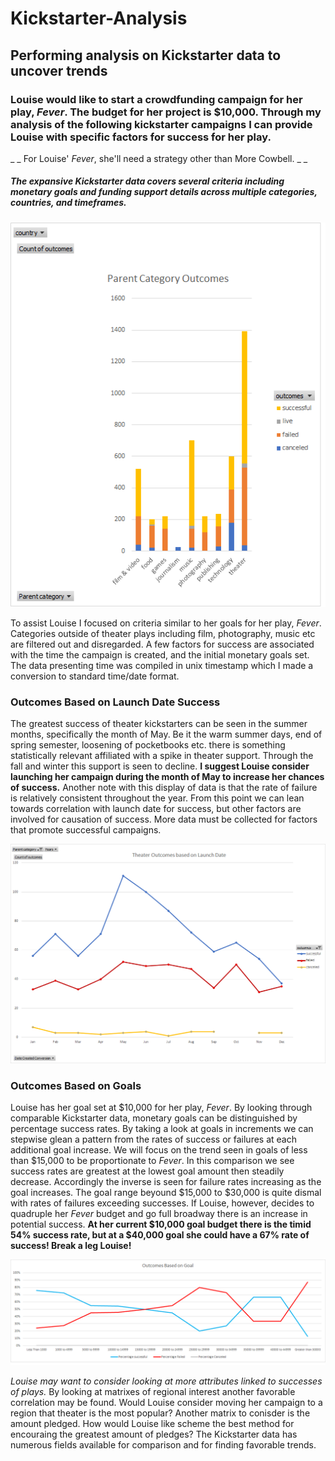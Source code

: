 # Kickstarter-Analysis
## Performing analysis on Kickstarter data to uncover trends
### Louise would like to start a crowdfunding campaign for her play, *Fever*. The budget for her project is $10,000. Through my analysis of the following kickstarter campaigns I can provide Louise with specific factors for success for her play. 
_ _ For Louise' *Fever*, she'll need a strategy other than More Cowbell. _ _
##### The expansive Kickstarter data covers several criteria including monetary goals and funding support details across multiple categories, countries, and timeframes. 


![Parent Category Outcomes Chart](Parent_Category_Outcomes_Chart.png)



To assist Louise I focused on criteria similar to her goals for her play, *Fever*. Categories outside of theater plays including film, photography, music etc are filtered out and disregarded. A few factors for success are associated with the time the campaign is created, and the initial monetary goals set. The data presenting time was compiled in unix timestamp which I made a conversion to standard time/date format.

### Outcomes Based on Launch Date Success

The greatest success of theater kickstarters can be seen in the summer months, specifically the month of May. Be it the warm summer days, end of spring semester, loosening of pocketbooks etc. there is something statistically relevant affiliated with a spike in theater support. Through the fall and winter this support is seen to decline. **I suggest Louise consider launching her campaign during the month of May to increase her chances of success.** Another note with this display of data is that the rate of failure is relatively consistent throughout the year. From this point we can lean towards correlation with launch date for success, but other factors are involved for causation of success. More data must be collected for factors that promote successful campaigns. 

![Outcomes Based on Date](Resources/Theater_Outcomes_vs_Launch.png)

### Outcomes Based on Goals

Louise has her goal set at $10,000 for her play, *Fever*. By looking through comparable Kickstarter data, monetary goals can be distinguished by percentage success rates. By taking a look at goals in increments we can stepwise glean a pattern from the rates of success or failures at each additional goal increase. We will focus on the trend seen in goals of less than $15,000 to be proportionate to *Fever*. In this comparison we see success rates are greatest at the lowest goal amount then steadily decrease. Accordingly the inverse is seen for failure rates increasing as the goal increases. The goal range beyound $15,000 to $30,000 is quite dismal with rates of failures exceeding successes. If Louise, however, decides to quadruple her *Fever* budget and go full broadway there is an increase in potential success. **At her current $10,000 goal budget there is the timid 54% success rate, but at a $40,000 goal she could have a 67% rate of success! Break a leg Louise!**



![Outcomes_vs_Goals](Resources/Outcomes_vs_Goals.png)


*Louise may want to consider looking at more attributes linked to successes of plays.* By looking at matrixes of regional interest another favorable correlation may be found. Would Louise consider moving her campaign to a region that theater is the most popular? Another matrix to conisder is the amount pledged. How would Louise like scheme the best method for encouraing the greatest amount of pledges? The Kickstarter data has numerous fields available for comparison and for finding favorable trends. 

